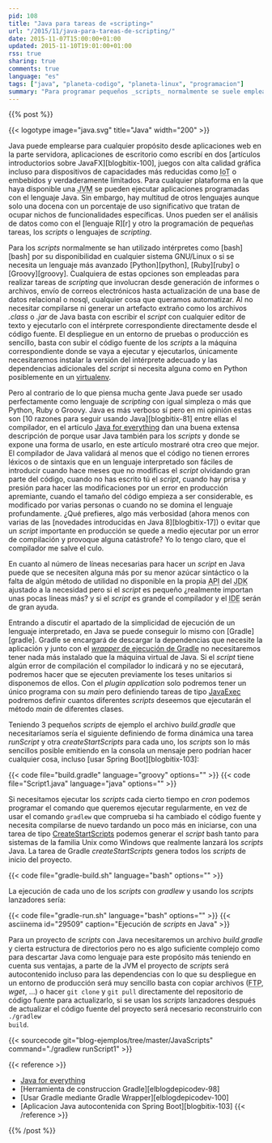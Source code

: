 ```yaml
---
pid: 108
title: "Java para tareas de «scripting»"
url: "/2015/11/java-para-tareas-de-scripting/"
date: 2015-11-07T15:00:00+01:00
updated: 2015-11-10T19:01:00+01:00
rss: true
sharing: true
comments: true
language: "es"
tags: ["java", "planeta-codigo", "planeta-linux", "programacion"]
summary: "Para programar pequeños _scripts_ normalmente se suele emplear el intérprete de comandos en GNU/Linux bash o si es algo complejo un lenguaje interpretado como Python, Ruby o Groovy. Pero no pienses que Java no puede ser empleado para tareas de _scripting_, en este artículo muestro que problemas presentan los lenguajes interpretados o dinámicos, que ventajas tiene usar Java y finalmente como usarlo con la misma sencillez que un lenguaje interpretado para el nicho funcional de los _scripts_."
---
```


{{% post %}}

{{< logotype image="java.svg" title="Java" width="200" >}}

Java puede emplearse para cualquier propósito desde aplicaciones web en la parte servidora, aplicaciones de escritorio como escribí en dos [artículos introductorios sobre JavaFX][blogbitix-100], juegos con alta calidad gráfica incluso para dispositivos de capacidades más reducidas como <abbr title="Internet of Things">IoT</abbr> o embebidos y verdaderamente limitados. Para cualquier plataforma en la que haya disponible una <abbr title="Java Virtual Machine">JVM</abbr> se pueden ejecutar aplicaciones programadas con el lenguaje Java. Sin embargo, hay multitud de otros lenguajes aunque solo una docena con un porcentaje de uso significativo que tratan de ocupar nichos de funcionalidades específicas. Unos pueden ser el análisis de datos como con el [lenguaje R][r] y otro la programación de pequeñas tareas, los _scripts_ o lenguajes de _scripting_.

Para los _scripts_ normalmente se han utilizado intérpretes como [bash][bash] por su disponibilidad en cualquier sistema GNU/Linux o si se necesita un lenguaje más avanzado [Python][python], [Ruby][ruby] o [Groovy][groovy]. Cualquiera de estas opciones son empleadas para realizar tareas de _scripting_ que involucran desde generación de informes o archivos, envío de correos electrónicos hasta actualización de una base de datos relacional o nosql, cualquier cosa que queramos automatizar. Al no necesitar compilarse ni generar un artefacto extraño como los archivos _.class_ o _.jar_ de Java basta con escribir el _script_ con cualquier editor de texto y ejecutarlo con el intérprete correspondiente directamente desde el código fuente. El despliegue en un entorno de pruebas o producción es sencillo, basta con subir el código fuente de los _scripts_ a la máquina correspondiente donde se vaya a ejecutar y ejecutarlos, únicamente necesitaremos instalar la versión del intérprete adecuado y las dependencias adicionales del _script_ si necesita alguna como en Python posiblemente en un [virtualenv](https://virtualenv.readthedocs.io/en/latest/).

Pero al contrario de lo que piensa mucha gente Java puede ser usado perfectamente como lenguaje de _scripting_ con igual simpleza o más que Python, Ruby o Groovy. Java es más verboso sí pero en mi opinión estas son [10 razones para seguir usando Java][blogbitix-81] entre ellas el compilador, en el artículo [Java for everything](https://www.teamten.com/lawrence/writings/java-for-everything.html) dan una buena extensa descripción de porque usar Java también para los _scripts_ y donde se expone una forma de usarlo, en este artículo mostraré otra creo que mejor. El compilador de Java validará al menos que el código no tienen errores léxicos o de sintaxis que en un lenguaje interpretado son fáciles de introducir cuando hace meses que no modificas el _script_ olvidando gran parte del código, cuando no has escrito tú el _script_, cuando hay prisa y presión para hacer las modificaciones por un error en producción apremiante, cuando el tamaño del código empieza a ser considerable, es modificado por varias personas o cuando no se domina el lenguaje profundamente. ¿Qué prefieres, algo más verbosidad (ahora menos con varias de las [novedades introducidas en Java 8][blogbitix-17]) o evitar que un _script_ importante en producción se quede a medio ejecutar por un error de compilación y provoque alguna catástrofe? Yo lo tengo claro, que el compilador me salve el culo.

En cuanto al número de líneas necesarias para hacer un _script_ en Java puede que se necesiten alguna más por su menor azúcar sintáctico o la falta de algún método de utilidad no disponible en la propia <abbr title="Application Programming Interface">API</abbr> del <abbr title="Java Development Kit">JDK</abbr> ajustado a la necesidad pero si el _script_ es pequeño ¿realmente importan unas pocas lineas más? y si el _script_ es grande el compilador y el <abbr title="Integrated Development Environment">IDE</abbr> serán de gran ayuda.

Entrando a discutir el apartado de la simplicidad de ejecución de un lenguaje interpretado, en Java se puede conseguir lo mismo con [Gradle][gradle]. Gradle se encargará de descargar la dependencias que necesite la aplicación y junto con el [_wrapper_ de ejecución de Gradle](https://docs.gradle.org/current/userguide/gradle_wrapper.html) no necesitaremos tener nada más instalado que la máquina virtual de Java. Si el _script_ tiene algún error de compilación el compilador lo indicará y no se ejecutará, podremos hacer que se ejecuten previamente los teses unitarios si disponemos de ellos. Con el _plugin_ _application_ solo podremos tener un único programa con su _main_ pero definiendo tareas de tipo [JavaExec](https://docs.gradle.org/current/dsl/org.gradle.api.tasks.JavaExec.html) podremos definir cuantos diferentes _scripts_ deseemos que ejecutarán el método _main_ de diferentes clases.

Teniendo 3 pequeños _scripts_ de ejemplo el archivo _build.gradle_ que necesitaríamos sería el siguiente definiendo de forma dinámica una tarea _runScript_ y otra _createStartScripts_ para cada uno, los _scripts_ son lo más sencillos posible emitiendo en la consola un mensaje pero podrían hacer cualquier cosa, incluso [usar Spring Boot][blogbitix-103]:

{{< code file="build.gradle" language="groovy" options="" >}}
{{< code file="Script1.java" language="java" options="" >}}

Si necesitamos ejecutar los _scripts_ cada cierto tiempo en _cron_ podemos programar el comando que queremos ejecutar regularmente, en vez de usar el comando <code>gradlew</code> que comprueba si ha cambiado el código fuente y necesita compilarse de nuevo tardando un poco más en iniciarse, con una tarea de tipo [CreateStartScripts](https://docs.gradle.org/current/dsl/org.gradle.jvm.application.tasks.CreateStartScripts.html) podemos generar el _script_ bash tanto para sistemas de la familia Unix como Windows que realmente lanzará los _scripts_ Java. La tarea de Gradle _createStartScripts_ genera todos los _scripts_ de inicio del proyecto.

{{< code file="gradle-build.sh" language="bash" options="" >}}

La ejecución de cada uno de los _scripts_ con _gradlew_ y usando los _scripts_ lanzadores sería:

{{< code file="gradle-run.sh" language="bash" options="" >}}
{{< asciinema id="29509"    caption="Ejecución de <i>scripts</i> en Java" >}}

Para un proyecto de _scripts_ con Java necesitaremos un archivo _build.gradle_ y cierta estructura de directorios pero no es algo suficiente complejo como para descartar Java como lenguaje para este propósito más teniendo en cuenta sus ventajas, a parte de la JVM el proyecto de _scripts_ será autocontenido incluso para las dependencias con lo que su despliegue en un entorno de producción será muy sencillo basta con copiar archivos (<abbr title="File Transfer Protocol">FTP</abbr>, _wget_, ...) o hacer <code>git clone</code> y <code>git pull</code> directamente del repositorio de código fuente para actualizarlo, si se usan los _scripts_ lanzadores después de actualizar el código fuente del proyecto será necesario reconstruirlo con <code>./gradlew build</code>.

{{< sourcecode git="blog-ejemplos/tree/master/JavaScripts" command="./gradlew runScript1" >}}

{{< reference >}}
* [Java for everything](http://www.teamten.com/lawrence/writings/java-for-everything.html)
* [Herramienta de construccion Gradle][elblogdepicodev-98]
* [Usar Gradle mediante Gradle Wrapper][elblogdepicodev-100]
* [Aplicacion Java autocontenida con Spring Boot][blogbitix-103]
{{< /reference >}}

{{% /post %}}
